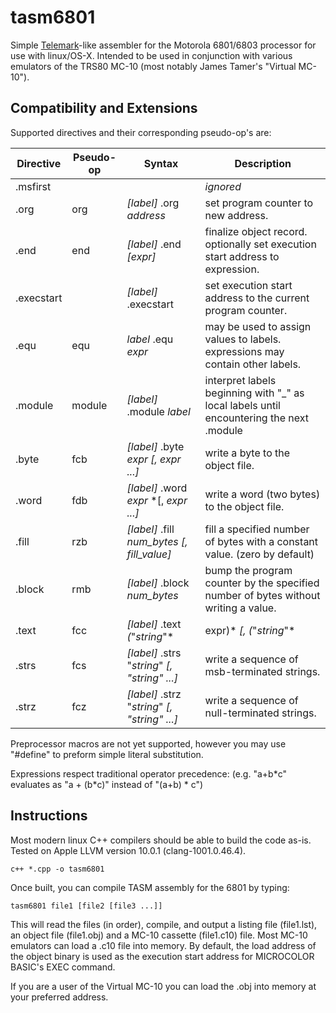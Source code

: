 # tasm6801
Simple [Telemark](http://www.s100computers.com/Software%20Folder/6502%20Monitor/The%20Telemark%20Assembler%20Manual.pdf)-like assembler for the Motorola 6801/6803 processor for use with linux/OS-X.  Intended to be used in conjunction with various emulators of the TRS80 MC-10 (most notably James Tamer's "Virtual MC-10").

## Compatibility and Extensions
Supported directives and their corresponding pseudo-op's are:

Directive  | Pseudo-op | Syntax                                                              | Description
---------  | --------- | ------------------------------------------------------------------- | -----------
.msfirst   |           |                                                                     | *ignored*
.org       | org       | *[label]* .org *address*                                            | set program counter to new address.
.end       | end       | *[label]* .end *[expr]*                                             | finalize object record.  optionally set execution start address to expression.
.execstart |           | *[label]* .execstart                                                | set execution start address to the current program counter.
.equ       | equ       | *label* .equ *expr*                                                 | may be used to assign values to labels.  expressions may contain other labels.
.module    | module    | *[label]* .module *label*                                           | interpret labels beginning with "_" as local labels until encountering the next .module
.byte      | fcb       | *[label]* .byte *expr* *[, expr ...]*                               | write a byte to the object file.
.word      | fdb       | *[label]* .word *expr* *[, *expr ...]*                              | write a word (two bytes) to the object file.
.fill      | rzb       | *[label]* .fill *num_bytes* *[, fill_value]*                        | fill a specified number of bytes with a constant value.  (zero by default)
.block     | rmb       | *[label]* .block *num_bytes*                                        | bump the program counter by the specified number of bytes without writing a value.
.text      | fcc       | *[label]* .text *(*"*string*"*|expr)* *[, (*"*string*"*|expr) ...]* | write a sequence of strings or byte expressions to the object file.
.strs      | fcs       | *[label]* .strs "*string*" *[, "string" ...]*                       | write a sequence of msb-terminated strings.
.strz      | fcz       | *[label]* .strz "*string*" *[, "string" ...]*                       | write a sequence of null-terminated strings.

Preprocessor macros are not yet supported, however you may use "#define" to preform simple literal substitution.

Expressions respect traditional operator precedence: (e.g. "a+b\*c" evaluates as "a + (b\*c)" instead of "(a+b) \* c")

## Instructions
Most modern linux C++ compilers should be able to build the code as-is.  Tested on Apple LLVM version 10.0.1 (clang-1001.0.46.4).

```
c++ *.cpp -o tasm6801
```

Once built, you can compile TASM assembly for the 6801 by typing:

```
tasm6801 file1 [file2 [file3 ...]]
```

This will read the files (in order), compile, and output a listing file (file1.lst), an object file (file1.obj) and a MC-10 cassette (file1.c10) file.   Most MC-10 emulators can load a .c10 file into memory.  By default, the load address of the object binary is used as the execution start address for MICROCOLOR BASIC's EXEC command.  

If you are a user of the Virtual MC-10 you can load the .obj into memory at your preferred address. 

